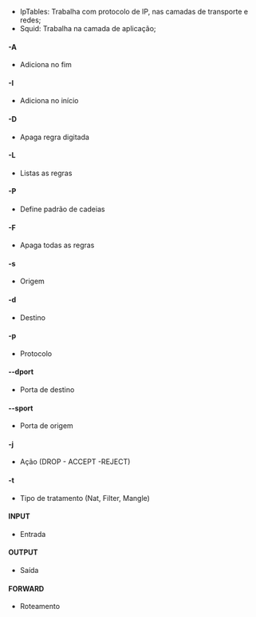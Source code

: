 * IpTables: Trabalha com protocolo de IP, nas camadas de transporte e redes;
* Squid: Trabalha na camada de aplicação;

#### -A
* Adiciona no fim

#### -I
* Adiciona no início

#### -D
* Apaga regra digitada

#### -L
* Listas as regras

#### -P
* Define padrão de cadeias

#### -F
* Apaga todas as regras

#### -s
* Origem

#### -d
* Destino

#### -p
* Protocolo

#### --dport
* Porta de destino

#### --sport
* Porta de origem

#### -j
* Ação (DROP - ACCEPT -REJECT)

#### -t
* Tipo de tratamento (Nat, Filter, Mangle)

#### INPUT
* Entrada

#### OUTPUT
* Saída

#### FORWARD
* Roteamento
